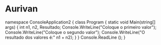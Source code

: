 # Aurivan
namespace ConsoleApplication2 {     class Program     {         static void Main(string[] args)         {             int n1, n2, Resultado;              Console.WriteLine("Coloque o primeiro valor");             Console.WriteLine("Coloque o segundo valor");              Console.WriteLine("O resultado dos valores é:" n1 + n2);         }     }      Console.ReadLine (); } 
